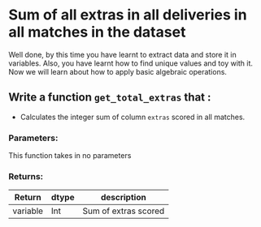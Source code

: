 # Sum of all extras in all deliveries in all matches in the dataset

Well done, by this time you have learnt to extract data and store it in variables.
Also, you have learnt how to find unique values and toy with it.
Now we will learn about how to apply basic algebraic operations.

## Write a function `get_total_extras` that :
- Calculates the integer sum of column `extras` scored in all matches.

### Parameters:

This function takes in no parameters

### Returns:

| Return | dtype | description |
| --- | --- | --- |
| variable | Int| Sum of extras scored|
